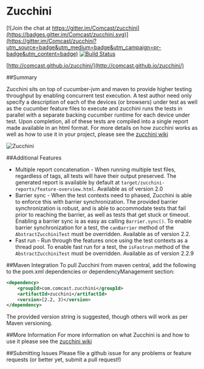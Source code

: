 Zucchini
========

[![Join the chat at https://gitter.im/Comcast/zucchini](https://badges.gitter.im/Comcast/zucchini.svg)](https://gitter.im/Comcast/zucchini?utm_source=badge&utm_medium=badge&utm_campaign=pr-badge&utm_content=badge)
[![Build Status](https://travis-ci.org/Comcast/zucchini.svg)](https://travis-ci.org/Comcast/zucchini)

[http://comcast.github.io/zucchini/](http://comcast.github.io/zucchini/)

##Summary

Zucchini sits on top of cucumber-jvm and maven to provide higher testing throughput by enabling concurrent test execution. A test author need only specify a description of each of the devices (or browsers) under test as well as the cucumber feature files to execute and zucchini runs the tests in parallel with a separate backing cucumber runtime for each device under test. Upon completion, all of these tests are compiled into a single report made available in an html format. For more details on how zucchini works as well as how to use it in your project, please see the [zucchini wiki](https://github.com/Comcast/zucchini/wiki)

![Zucchini](http://comcast.github.io/zucchini/images/zukeshield.png)


##Additional Features

 - Multiple report concatenation - When running multiple test files, regardless of tags, all tests will have their output preserved. The generated report is available by default at `target/zucchini-reports/feature-overview.html`.  Available as of version 2.0
 - Barrier sync - When the test contexts need to phased, Zucchini is able to enforce this with barrier synchronization.  The provided barrier synchronization is robust, and is able to accommodate tests that fail prior to reaching the barrier, as well as tests that get stuck or timeout.  Enabling a barrier sync is as easy as calling `Barrier.sync()`.  To enable barrier synchronization for a test, the `canBarrier` method of the `AbstractZucchiniTest` must be overridden.  Available as of version 2.2.
 - Fast run - Run through the features once using the test contexts as a thread pool.  To enable fast run for a test, the `isFastrun` method of the `AbstractZucchiniTest` must be overridden.  Available as of version 2.2.9

##Maven Integration
To pull Zucchini from maven central, add the following to the pom.xml dependencies or dependencyManagement section:

```xml
<dependency>
    <groupId>com.comcast.zucchini</groupId>
    <artifactId>zucchini</artifactId>
    <version>[2.2, 3)</version>
</dependency>
```

The provided version string is suggested, though others will work as per Maven versioning.

##More Information
For more information on what Zucchini is and how to use it please see the [zucchini wiki](https://github.com/Comcast/zucchini/wiki) 

##Submitting Issues
Please file a github issue for any problems or feature requests (or better yet, submit a pull request!)
